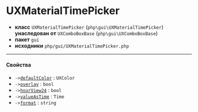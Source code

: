 # UXMaterialTimePicker

- **класс** `UXMaterialTimePicker` (`php\gui\UXMaterialTimePicker`) **унаследован от** `UXComboBoxBase` (`php\gui\UXComboBoxBase`)
- **пакет** `gui`
- **исходники** `php/gui/UXMaterialTimePicker.php`

---

#### Свойства

- `->`[`defaultColor`](#prop-defaultcolor) : `UXColor`
- `->`[`overlay`](#prop-overlay) : `bool`
- `->`[`hourView24`](#prop-hourview24) : `bool`
- `->`[`valueAsTime`](#prop-valueastime) : `Time`
- `->`[`format`](#prop-format) : `string`